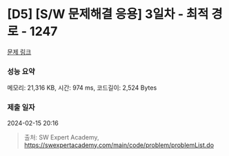 # [D5] [S/W 문제해결 응용] 3일차 - 최적 경로 - 1247 

[문제 링크](https://swexpertacademy.com/main/code/problem/problemDetail.do?contestProbId=AV15OZ4qAPICFAYD) 

### 성능 요약

메모리: 21,316 KB, 시간: 974 ms, 코드길이: 2,524 Bytes

### 제출 일자

2024-02-15 20:16



> 출처: SW Expert Academy, https://swexpertacademy.com/main/code/problem/problemList.do